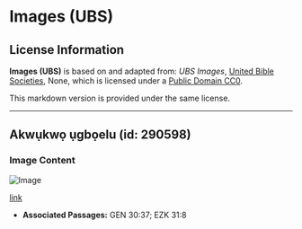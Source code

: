 # Images (UBS)

## License Information

**Images (UBS)** is based on and adapted from: _UBS Images_, [United Bible Societies](https://unitedbiblesocieties.org/), None, which is licensed under a [Public Domain CC0](https://creativecommons.org/public-domain/cc0/).

This markdown version is provided under the same license.



--------------------------------

## Akwụkwọ ụgbọelu (id: 290598)

### Image Content

![Image](https://cdn.aquifer.bible/aquifer-content/resources/Media/WEB-0723_plane_leaf.jpg)

[link](https://cdn.aquifer.bible/aquifer-content/resources/Media/WEB-0723_plane_leaf.jpg)

* **Associated Passages:** GEN 30:37; EZK 31:8

